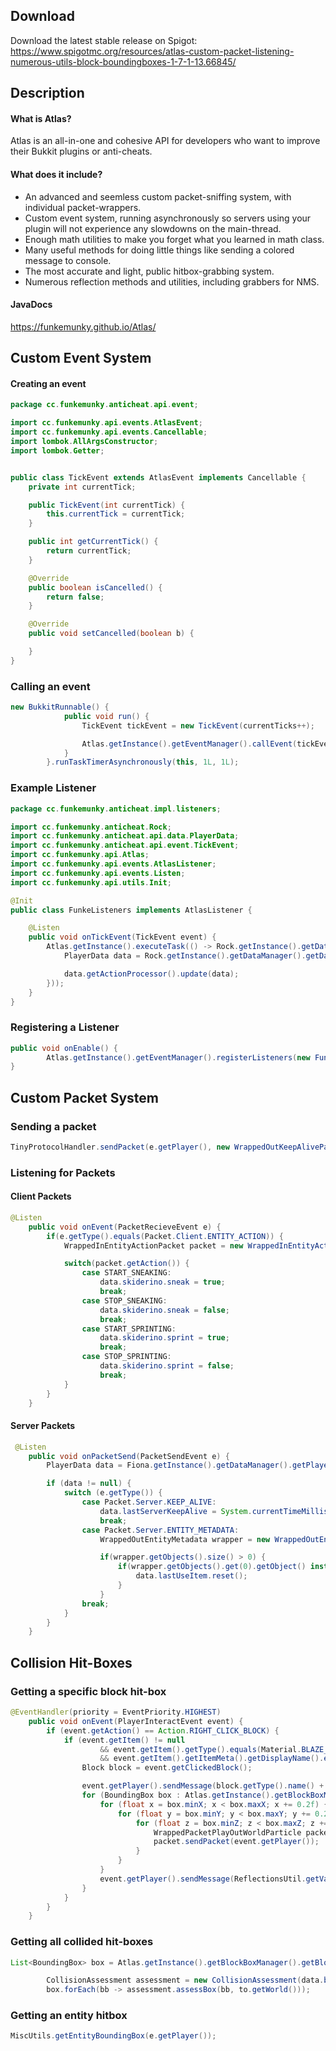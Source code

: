 ## Download
Download the latest stable release on Spigot: https://www.spigotmc.org/resources/atlas-custom-packet-listening-numerous-utils-block-boundingboxes-1-7-1-13.66845/

## Description
#### What is Atlas?
Atlas is an all-in-one and cohesive API for developers who want to improve their Bukkit plugins or anti-cheats.

#### What does it include?

* An advanced and seemless custom packet-sniffing system, with individual packet-wrappers.
* Custom event system, running asynchronously so servers using your plugin will not experience any slowdowns on the main-thread.
* Enough math utilities to make you forget what you learned in math class.
* Many useful methods for doing little things like sending a colored message to console.
* The most accurate and light, public hitbox-grabbing system.
* Numerous reflection methods and utilities, including grabbers for NMS.

#### JavaDocs
https://funkemunky.github.io/Atlas/

## Custom Event System

#### Creating an event
```java
package cc.funkemunky.anticheat.api.event;

import cc.funkemunky.api.events.AtlasEvent;
import cc.funkemunky.api.events.Cancellable;
import lombok.AllArgsConstructor;
import lombok.Getter;


public class TickEvent extends AtlasEvent implements Cancellable {
    private int currentTick;

    public TickEvent(int currentTick) {
        this.currentTick = currentTick;
    }

    public int getCurrentTick() {
        return currentTick;
    }

    @Override
    public boolean isCancelled() {
        return false;
    }

    @Override
    public void setCancelled(boolean b) {

    }
}

```

### Calling an event
```java
new BukkitRunnable() {
            public void run() {
                TickEvent tickEvent = new TickEvent(currentTicks++);

                Atlas.getInstance().getEventManager().callEvent(tickEvent);
            }
        }.runTaskTimerAsynchronously(this, 1L, 1L);
```

### Example Listener
```java
package cc.funkemunky.anticheat.impl.listeners;

import cc.funkemunky.anticheat.Rock;
import cc.funkemunky.anticheat.api.data.PlayerData;
import cc.funkemunky.anticheat.api.event.TickEvent;
import cc.funkemunky.api.Atlas;
import cc.funkemunky.api.events.AtlasListener;
import cc.funkemunky.api.events.Listen;
import cc.funkemunky.api.utils.Init;

@Init
public class FunkeListeners implements AtlasListener {

    @Listen
    public void onTickEvent(TickEvent event) {
        Atlas.getInstance().executeTask(() -> Rock.getInstance().getDataManager().getDataObjects().keySet().forEach(key -> {
            PlayerData data = Rock.getInstance().getDataManager().getDataObjects().get(key);

            data.getActionProcessor().update(data);
        }));
    }
}
```

### Registering a Listener
```java
public void onEnable() {
        Atlas.getInstance().getEventManager().registerListeners(new FunkeListeners(), this);
}
```

## Custom Packet System

### Sending a packet
```java
TinyProtocolHandler.sendPacket(e.getPlayer(), new WrappedOutKeepAlivePacket(233 + e.getPlayer().getEntityId() + 935));
```

### Listening for Packets

#### Client Packets
```java
@Listen
    public void onEvent(PacketRecieveEvent e) {
        if(e.getType().equals(Packet.Client.ENTITY_ACTION)) {
            WrappedInEntityActionPacket packet = new WrappedInEntityActionPacket(e.getPacket(), e.getPlayer());

            switch(packet.getAction()) {
                case START_SNEAKING:
                    data.skiderino.sneak = true;
                    break;
                case STOP_SNEAKING:
                    data.skiderino.sneak = false;
                    break;
                case START_SPRINTING:
                    data.skiderino.sprint = true;
                    break;
                case STOP_SPRINTING:
                    data.skiderino.sprint = false;
                    break;
            }
        }
    }
```

#### Server Packets
```java
 @Listen
    public void onPacketSend(PacketSendEvent e) {
        PlayerData data = Fiona.getInstance().getDataManager().getPlayerData(e.getPlayer());

        if (data != null) {
            switch (e.getType()) {
                case Packet.Server.KEEP_ALIVE:
                    data.lastServerKeepAlive = System.currentTimeMillis();
                    break;
                case Packet.Server.ENTITY_METADATA:
                    WrappedOutEntityMetadata wrapper = new WrappedOutEntityMetadata(e.getPacket(), e.getPlayer());

                    if(wrapper.getObjects().size() > 0) {
                        if(wrapper.getObjects().get(0).getObject() instanceof Byte && (data.isUsingItem = ((Byte) wrapper.getObjects().get(0).getObject()) % 0x5 == 1)) {
                            data.lastUseItem.reset();
                        }
                    }
                break;
			}
        }
    }
```

## Collision Hit-Boxes

### Getting a specific block hit-box
```java
@EventHandler(priority = EventPriority.HIGHEST)
    public void onEvent(PlayerInteractEvent event) {
        if (event.getAction() == Action.RIGHT_CLICK_BLOCK) {
            if (event.getItem() != null
                    && event.getItem().getType().equals(Material.BLAZE_ROD)
                    && event.getItem().getItemMeta().getDisplayName().equalsIgnoreCase(Color.Red + "Magic Box Wand")) {
                Block block = event.getClickedBlock();

                event.getPlayer().sendMessage(block.getType().name() + "'s Data: " + block.getData());
                for (BoundingBox box : Atlas.getInstance().getBlockBoxManager().getBlockBox().getSpecificBox(block.getLocation())) {
                    for (float x = box.minX; x < box.maxX; x += 0.2f) {
                        for (float y = box.minY; y < box.maxY; y += 0.2f) {
                            for (float z = box.minZ; z < box.maxZ; z += 0.2f) {
                                WrappedPacketPlayOutWorldParticle packet = new WrappedPacketPlayOutWorldParticle(WrappedEnumParticle.FLAME, true, x, y, z, 0f, 0f, 0f, 0f, 1, null);
                                packet.sendPacket(event.getPlayer());
                            }
                        }
                    }
                    event.getPlayer().sendMessage(ReflectionsUtil.getVanillaBlock(event.getClickedBlock()).getClass().getSimpleName() + ": " + box.toString());
                }
            }
        }
    }
```

### Getting all collided hit-boxes
```java
List<BoundingBox> box = Atlas.getInstance().getBlockBoxManager().getBlockBox().getCollidingBoxes(to.getWorld(), data.boundingBox.grow(0.5f, 0.1f, 0.5f).subtract(0, 0.5f, 0, 0, 0, 0));

        CollisionAssessment assessment = new CollisionAssessment(data.boundingBox, data);
        box.forEach(bb -> assessment.assessBox(bb, to.getWorld()));
```

### Getting an entity hitbox
```java
MiscUtils.getEntityBoundingBox(e.getPlayer());
```
[Latest]: https://github.com/funkemunky/Atlas/releases "Download Latest"
